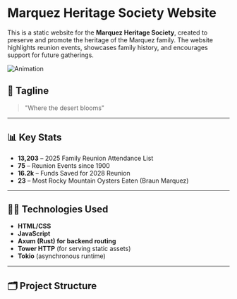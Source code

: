 # Marquez Heritage Society Website

This is a static website for the **Marquez Heritage Society**, created to preserve and promote the heritage of the Marquez family. The website highlights reunion events, showcases family history, and encourages support for future gatherings.

![Animation](Animation.gif)

## 🌵 Tagline

> "Where the desert blooms"

---

## 📊 Key Stats

- **13,203** – 2025 Family Reunion Attendance List
- **75** – Reunion Events since 1900
- **16.2k** – Funds Saved for 2028 Reunion
- **23** – Most Rocky Mountain Oysters Eaten (Braun Marquez)

---

## 🧑‍💻 Technologies Used

- **HTML/CSS**
- **JavaScript**
- **Axum (Rust) for backend routing**
- **Tower HTTP** (for serving static assets)
- **Tokio** (asynchronous runtime)

---

## 🗂 Project Structure
